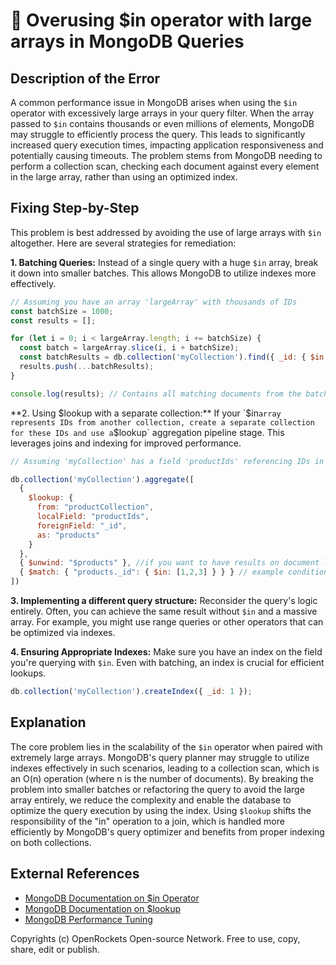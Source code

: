 # 🐞 Overusing $in operator with large arrays in MongoDB Queries


## Description of the Error

A common performance issue in MongoDB arises when using the `$in` operator with excessively large arrays in your query filter.  When the array passed to `$in` contains thousands or even millions of elements, MongoDB may struggle to efficiently process the query. This leads to significantly increased query execution times, impacting application responsiveness and potentially causing timeouts.  The problem stems from MongoDB needing to perform a collection scan, checking each document against every element in the large array, rather than using an optimized index.

## Fixing Step-by-Step

This problem is best addressed by avoiding the use of large arrays with `$in` altogether.  Here are several strategies for remediation:

**1. Batching Queries:** Instead of a single query with a huge `$in` array, break it down into smaller batches.  This allows MongoDB to utilize indexes more effectively.

```javascript
// Assuming you have an array 'largeArray' with thousands of IDs
const batchSize = 1000; 
const results = [];

for (let i = 0; i < largeArray.length; i += batchSize) {
  const batch = largeArray.slice(i, i + batchSize);
  const batchResults = db.collection('myCollection').find({ _id: { $in: batch } }).toArray();
  results.push(...batchResults);
}

console.log(results); // Contains all matching documents from the batches
```

**2. Using $lookup with a separate collection:** If your `$in` array represents IDs from another collection, create a separate collection for these IDs and use a `$lookup` aggregation pipeline stage.  This leverages joins and indexing for improved performance.

```javascript
// Assuming 'myCollection' has a field 'productIds' referencing IDs in 'productCollection'

db.collection('myCollection').aggregate([
  {
    $lookup: {
      from: "productCollection",
      localField: "productIds",
      foreignField: "_id",
      as: "products"
    }
  },
  { $unwind: "$products" }, //if you want to have results on document level
  { $match: { "products._id": { $in: [1,2,3] } } } // example condition to reduce result set
])
```

**3.  Implementing a different query structure:** Reconsider the query's logic entirely.  Often, you can achieve the same result without `$in` and a massive array. For example, you might use range queries or other operators that can be optimized via indexes.


**4. Ensuring Appropriate Indexes:**  Make sure you have an index on the field you're querying with `$in`. Even with batching, an index is crucial for efficient lookups.

```javascript
db.collection('myCollection').createIndex({ _id: 1 });
```


## Explanation

The core problem lies in the scalability of the `$in` operator when paired with extremely large arrays. MongoDB's query planner may struggle to utilize indexes effectively in such scenarios, leading to a collection scan, which is an O(n) operation (where n is the number of documents). By breaking the problem into smaller batches or refactoring the query to avoid the large array entirely, we reduce the complexity and enable the database to optimize the query execution by using the index. Using `$lookup` shifts the responsibility of the "in" operation to a join, which is handled more efficiently by MongoDB's query optimizer and benefits from proper indexing on both collections.

## External References

* [MongoDB Documentation on $in Operator](https://www.mongodb.com/docs/manual/reference/operator/query/in/)
* [MongoDB Documentation on $lookup](https://www.mongodb.com/docs/manual/reference/operator/aggregation/lookup/)
* [MongoDB Performance Tuning](https://www.mongodb.com/docs/manual/administration/performance/)

Copyrights (c) OpenRockets Open-source Network. Free to use, copy, share, edit or publish.

